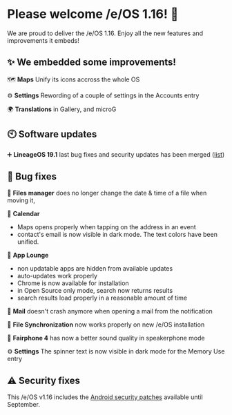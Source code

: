 # Please welcome /e/OS 1.16! :rocket:

We are proud to deliver the /e/OS 1.16. Enjoy all the new features and improvements it embeds!

## ✨ We embedded some improvements!

🗺️ **Maps** Unify its icons accross the whole OS

⚙️ **Settings** Rewording of a couple of settings in the Accounts entry

🌍 **Translations** in Gallery, and microG

## 🕙 Software updates

➕ **LineageOS 19.1** last bug fixes and security updates has been merged ([list](https://review.lineageos.org/q/branch:lineage-19.1+status:merged+after:%222023-08-25+20:22:00+%252B0200%22+before:%222023-09-25+20:28:00+%252B0200%22))

## 🐛 Bug fixes

📁 **Files manager** does no longer change the date & time of a file when moving it,

📅 **Calendar** 
- Maps opens properly when tapping on the address in an event
- contact's email is now visible in dark mode. The text colors have been unified.

📲 **App Lounge** 
- non updatable apps are hidden from available updates
- auto-updates work properly
- Chrome is now available for installation
- in Open Source only mode, search now returns results
- search results load properly in a reasonable amount of time

💌 **Mail** doesn't crash anymore when opening a mail from the notification

🔄 **File Synchronization** now works properly on new /e/OS installation

📱 **Fairphone 4** has now a better sound quality in speakerphone mode

⚙️ **Settings** The spinner text is now visible in dark mode for the Memory Use entry

## ⚠ Security fixes

This /e/OS v1.16 includes the [Android security patches](https://source.android.com/security/bulletin/2023-09-01) available until September.
